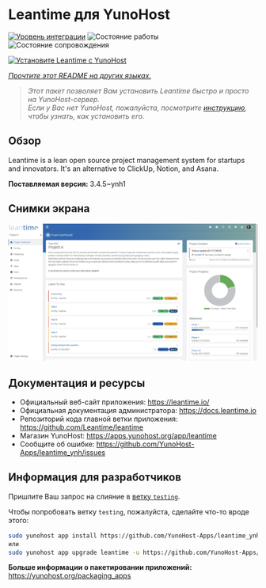 <!--
Важно: этот README был автоматически сгенерирован <https://github.com/YunoHost/apps/tree/master/tools/readme_generator>
Он НЕ ДОЛЖЕН редактироваться вручную.
-->

# Leantime для YunoHost

[![Уровень интеграции](https://apps.yunohost.org/badge/integration/leantime)](https://ci-apps.yunohost.org/ci/apps/leantime/)
![Состояние работы](https://apps.yunohost.org/badge/state/leantime)
![Состояние сопровождения](https://apps.yunohost.org/badge/maintained/leantime)

[![Установите Leantime с YunoHost](https://install-app.yunohost.org/install-with-yunohost.svg)](https://install-app.yunohost.org/?app=leantime)

*[Прочтите этот README на других языках.](./ALL_README.md)*

> *Этот пакет позволяет Вам установить Leantime быстро и просто на YunoHost-сервер.*  
> *Если у Вас нет YunoHost, пожалуйста, посмотрите [инструкцию](https://yunohost.org/install), чтобы узнать, как установить его.*

## Обзор

Leantime is a lean open source project management system for startups and innovators. It's an alternative to ClickUp, Notion, and Asana.

**Поставляемая версия:** 3.4.5~ynh1

## Снимки экрана

![Снимок экрана Leantime](./doc/screenshots/ProjectDashboard.png)

## Документация и ресурсы

- Официальный веб-сайт приложения: <https://leantime.io/>
- Официальная документация администратора: <https://docs.leantime.io>
- Репозиторий кода главной ветки приложения: <https://github.com/Leantime/leantime>
- Магазин YunoHost: <https://apps.yunohost.org/app/leantime>
- Сообщите об ошибке: <https://github.com/YunoHost-Apps/leantime_ynh/issues>

## Информация для разработчиков

Пришлите Ваш запрос на слияние в [ветку `testing`](https://github.com/YunoHost-Apps/leantime_ynh/tree/testing).

Чтобы попробовать ветку `testing`, пожалуйста, сделайте что-то вроде этого:

```bash
sudo yunohost app install https://github.com/YunoHost-Apps/leantime_ynh/tree/testing --debug
или
sudo yunohost app upgrade leantime -u https://github.com/YunoHost-Apps/leantime_ynh/tree/testing --debug
```

**Больше информации о пакетировании приложений:** <https://yunohost.org/packaging_apps>
